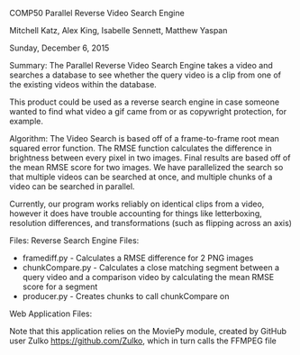 COMP50 Parallel Reverse Video Search Engine

Mitchell Katz, Alex King, Isabelle Sennett, Matthew Yaspan

Sunday, December 6, 2015

Summary:
The Parallel Reverse Video Search Engine takes a video and searches a database
to see whether the query video is a clip from one of the existing videos within
the database.

This product could be used as a reverse search engine in case someone wanted to
find what video a gif came from or as copywright protection, for example.

Algorithm:
The Video Search is based off of a frame-to-frame root mean squared error
function. The RMSE function calculates the difference in brightness between
every pixel in two images. Final results are based off of the mean RMSE score
for two images. We have parallelized the search so that multiple videos can be
searched at once, and multiple chunks of a video can be searched in parallel.

Currently, our program works reliably on identical clips from a video, however
it does have trouble accounting for things like letterboxing, resolution
differences, and transformations (such as flipping across an axis)

Files:
Reverse Search Engine Files:
* framediff.py - Calculates a RMSE difference for 2 PNG images
* chunkCompare.py - Calculates a close matching segment between a query video
  and a comparison video by calculating the mean RMSE score for a segment
* producer.py - Creates chunks to call chunkCompare on

Web Application Files:

Note that this application relies on the MoviePy module, created by GitHub user
Zulko https://github.com/Zulko, which in turn calls the FFMPEG file